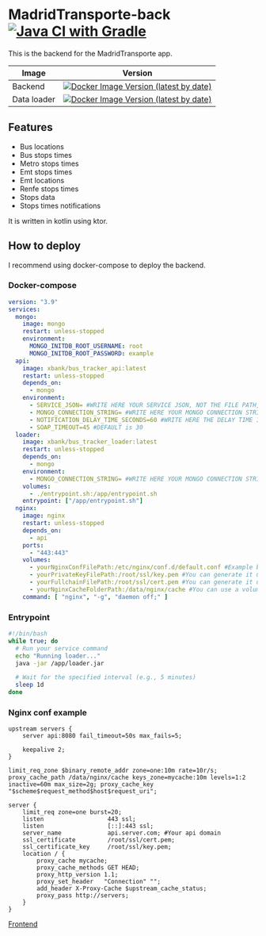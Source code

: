 # MadridTransporte-back  [![Java CI with Gradle](https://github.com/xBaank/bus-tracker-back/actions/workflows/gradle.yml/badge.svg)](https://github.com/xBaank/bus-tracker-back/actions/workflows/gradle.yml) 

This is the backend for the MadridTransporte app.

| Image                | Version                                                                                                                                                                  |
|-----------------------|--------------------------------------------------------------------------------------------------------------------------------------------------------------------------|
| Backend       | [![Docker Image Version (latest by date)](https://img.shields.io/docker/v/xbank/bus_tracker_api)](https://hub.docker.com/repository/docker/xbank/bus_tracker_api/general)             |
| Data loader | [![Docker Image Version (latest by date)](https://img.shields.io/docker/v/xbank/bus_tracker_loader)](https://hub.docker.com/repository/docker/xbank/bus_tracker_loader/general) |

## Features

- Bus locations
- Bus stops times
- Metro stops times
- Emt stops times
- Emt locations
- Renfe stops times
- Stops data
- Stops times notifications

It is written in kotlin using ktor.

## How to deploy

I recommend using docker-compose to deploy the backend.

### Docker-compose

```yaml
version: "3.9"
services:
  mongo:
    image: mongo
    restart: unless-stopped
    environment:
      MONGO_INITDB_ROOT_USERNAME: root
      MONGO_INITDB_ROOT_PASSWORD: example
  api:
    image: xbank/bus_tracker_api:latest
    restart: unless-stopped
    depends_on:
      - mongo
    environment:
      - SERVICE_JSON= #WRITE HERE YOUR SERVICE JSON, NOT THE FILE PATH, You can get it from https://console.firebase.google.com/u/0/project/YOUR_PROJECT/settings/serviceaccounts/adminsdk
      - MONGO_CONNECTION_STRING= #WRITE HERE YOUR MONGO CONNECTION STRING
      - NOTIFICATION_DELAY_TIME_SECONDS=60 #WRITE HERE THE DELAY TIME IN SECONDS FOR THE NOTIFICATION SERVICE, DEFAULT IS 60
      - SOAP_TIMEOUT=45 #DEFAULT is 30
  loader:
    image: xbank/bus_tracker_loader:latest
    restart: unless-stopped
    depends_on:
      - mongo
    environment:
      - MONGO_CONNECTION_STRING= #WRITE HERE YOUR MONGO CONNECTION STRING
    volumes:
      - ./entrypoint.sh:/app/entrypoint.sh
    entrypoint: ["/app/entrypoint.sh"]
  nginx:
    image: nginx
    restart: unless-stopped
    depends_on:
      - api
    ports:
      - "443:443"
    volumes:
      - yourNginxConfFilePath:/etc/nginx/conf.d/default.conf #Example below
      - yourPrivateKeyFilePath:/root/ssl/key.pem #You can generate it using letsencrypt
      - yourFullchainFilePath:/root/ssl/cert.pem #You can generate it using letsencrypt
      - yourNginxCacheFolderPath:/data/nginx/cache #You can use a volume to persist cache
    command: [ "nginx", "-g", "daemon off;" ]
```

### Entrypoint
```sh
#!/bin/bash
while true; do
  # Run your service command
  echo "Running loader..."
  java -jar /app/loader.jar

  # Wait for the specified interval (e.g., 5 minutes)
  sleep 1d
done
```

### Nginx conf example

```nginx
upstream servers {
    server api:8080 fail_timeout=50s max_fails=5;

    keepalive 2;
}

limit_req_zone $binary_remote_addr zone=one:10m rate=10r/s;
proxy_cache_path /data/nginx/cache keys_zone=mycache:10m levels=1:2 inactive=60m max_size=2g; proxy_cache_key "$scheme$request_method$host$request_uri";

server {
    limit_req zone=one burst=20;
    listen                  443 ssl;
    listen                  [::]:443 ssl;
    server_name             api.server.com; #Your api domain
    ssl_certificate         /root/ssl/cert.pem;
    ssl_certificate_key     /root/ssl/key.pem;
    location / {  
        proxy_cache mycache;
        proxy_cache_methods GET HEAD;
        proxy_http_version 1.1;
        proxy_set_header   "Connection" "";
        add_header X-Proxy-Cache $upstream_cache_status;    
        proxy_pass http://servers;
    }
}
```

[Frontend](https://github.com/xBaank/bus-tracker-front)
